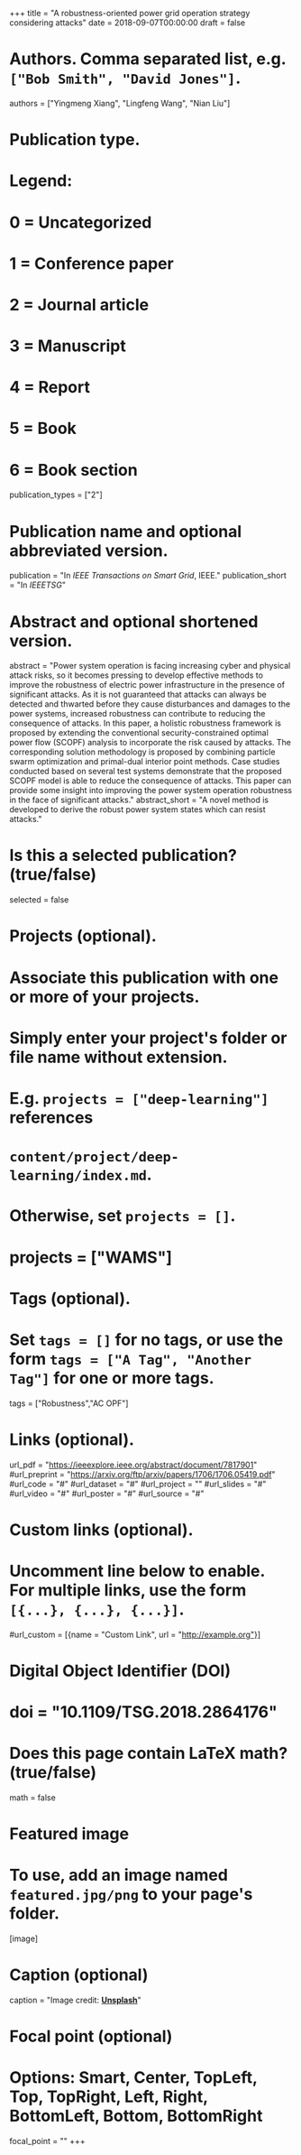 +++
title = "A robustness-oriented power grid operation strategy considering attacks"
date = 2018-09-07T00:00:00
draft = false

# Authors. Comma separated list, e.g. `["Bob Smith", "David Jones"]`.
authors = ["Yingmeng Xiang", "Lingfeng Wang", "Nian Liu"]

# Publication type.
# Legend:
# 0 = Uncategorized
# 1 = Conference paper
# 2 = Journal article
# 3 = Manuscript
# 4 = Report
# 5 = Book
# 6 = Book section
publication_types = ["2"]

# Publication name and optional abbreviated version.
publication = "In *IEEE Transactions on Smart Grid*, IEEE."
publication_short = "In *IEEETSG*"

# Abstract and optional shortened version.
abstract = "Power system operation is facing increasing cyber and physical attack risks, so it becomes pressing to develop effective methods to improve the robustness of electric power infrastructure in the presence of significant attacks. As it is not guaranteed that attacks can always be detected and thwarted before they cause disturbances and damages to the power systems, increased robustness can contribute to reducing the consequence of attacks. In this paper, a holistic robustness framework is proposed by extending the conventional security-constrained optimal power flow (SCOPF) analysis to incorporate the risk caused by attacks. The corresponding solution methodology is proposed by combining particle swarm optimization and primal-dual interior point methods. Case studies conducted based on several test systems demonstrate that the proposed SCOPF model is able to reduce the consequence of attacks. This paper can provide some insight into improving the power system operation robustness in the face of significant attacks." 
abstract_short = "A novel method is developed to derive the robust power system states which can resist attacks."

# Is this a selected publication? (true/false)
selected = false

# Projects (optional).
#   Associate this publication with one or more of your projects.
#   Simply enter your project's folder or file name without extension.
#   E.g. `projects = ["deep-learning"]` references 
#   `content/project/deep-learning/index.md`.
#   Otherwise, set `projects = []`.
# projects = ["WAMS"]

# Tags (optional).
#   Set `tags = []` for no tags, or use the form `tags = ["A Tag", "Another Tag"]` for one or more tags.
tags = ["Robustness","AC OPF"]

# Links (optional).
url_pdf = "https://ieeexplore.ieee.org/abstract/document/7817901"
#url_preprint = "https://arxiv.org/ftp/arxiv/papers/1706/1706.05419.pdf"
#url_code = "#"
#url_dataset = "#"
#url_project = ""
#url_slides = "#"
#url_video = "#"
#url_poster = "#"
#url_source = "#"

# Custom links (optional).
#   Uncomment line below to enable. For multiple links, use the form `[{...}, {...}, {...}]`.
#url_custom = [{name = "Custom Link", url = "http://example.org"}]

# Digital Object Identifier (DOI)
# doi = "10.1109/TSG.2018.2864176"

# Does this page contain LaTeX math? (true/false)
math = false

# Featured image
# To use, add an image named `featured.jpg/png` to your page's folder. 
[image]
  # Caption (optional)
  caption = "Image credit: [**Unsplash**](https://unsplash.com/photos/pLCdAaMFLTE)"

  # Focal point (optional)
  # Options: Smart, Center, TopLeft, Top, TopRight, Left, Right, BottomLeft, Bottom, BottomRight
  focal_point = ""
+++
